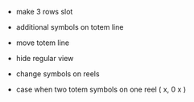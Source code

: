- make 3 rows slot
- additional symbols on totem line
- move totem line
- hide regular view
- change symbols on reels


- case when two totem symbols on one reel ( x, 0 x )

